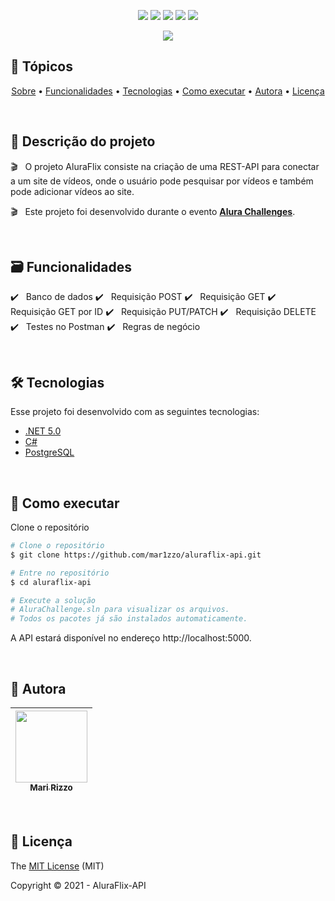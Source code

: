 <p align="center">
  <img src="https://img.shields.io/static/v1?label=Alura&message=Challenge&color=02190E&style=flat"/>
  <img src="https://img.shields.io/static/v1?label=&message=framework&color=black&style=flat&logo=.NET"/>
  <img src="https://img.shields.io/static/v1?label=&message=language&color=blue&style=flat&logo=csharp"/>
  <img src="http://img.shields.io/static/v1?label=License&message=MIT&color=green&style=flat"/>
  <img src="http://img.shields.io/static/v1?label=Status&message=desenvolvimento&color=important&style=flat"/>
</p>
<p align="center">
  <img src="https://user-images.githubusercontent.com/69127182/126846650-a97e7926-f2aa-46a7-9fdd-83bed59e1a21.png"/>
</p>

## 🏁 Tópicos 

<p align="center">
 <a href="#-Descrição-do-projeto">Sobre</a> •
 <a href="#-Funcionalidades">Funcionalidades</a> •
 <a href="#-Tecnologias">Tecnologias</a> • 
 <a href="#-Como-executar">Como executar</a> • 
 <a href="#-Autora">Autora</a> • 
 <a href="#-Licença">Licença</a>
</p>

<br/>

## 📑 Descrição do projeto

:clapper: &nbsp; O projeto AluraFlix consiste na criação de uma REST-API para conectar a um site de vídeos, onde o usuário pode pesquisar por vídeos e também pode adicionar vídeos ao site.

:clapper: &nbsp; Este projeto foi desenvolvido durante o evento **[Alura Challenges](https://www.alura.com.br/challenges/back-end)**.

<br/>

## 🗃️ Funcionalidades

✔️ &nbsp; Banco de dados
✔️ &nbsp; Requisição POST
✔️ &nbsp; Requisição GET
✔️ &nbsp; Requisição GET por ID
✔️ &nbsp; Requisição PUT/PATCH
✔️ &nbsp; Requisição DELETE
✔️ &nbsp; Testes no Postman
✔️ &nbsp; Regras de negócio

<br/>

## 🛠 Tecnologias

Esse projeto foi desenvolvido com as seguintes tecnologias:

- [.NET 5.0](https://dotnet.microsoft.com/download/dotnet/5.0)
- [C#](https://docs.microsoft.com/pt-br/dotnet/csharp/)
- [PostgreSQL](https://www.postgresql.org/)

<br/>

## 🚀 Como executar

Clone o repositório

```bash
# Clone o repositório
$ git clone https://github.com/mar1zzo/aluraflix-api.git

# Entre no repositório
$ cd aluraflix-api

# Execute a solução 
# AluraChallenge.sln para visualizar os arquivos. 
# Todos os pacotes já são instalados automaticamente.

```

A API estará disponível no endereço http://localhost:5000.

<br/>

## 🦉 Autora

| [<img src="https://avatars3.githubusercontent.com/u/69127182?s=460&u=b6023a31c4fcfe7ddaa4683de3e99634646608be&v=4" width=115><br><sub>Mari Rizzo</sub>](https://github.com/mar1zzo) 
| :---: | 

<br/>

## 🔖 Licença

The [MIT License]() (MIT)

Copyright :copyright: 2021 - AluraFlix-API
